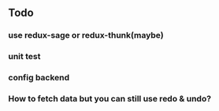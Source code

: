 ## Todo

### use redux-sage or redux-thunk(maybe)

### unit test

### config backend

### How to fetch data but you can still use redo & undo?
